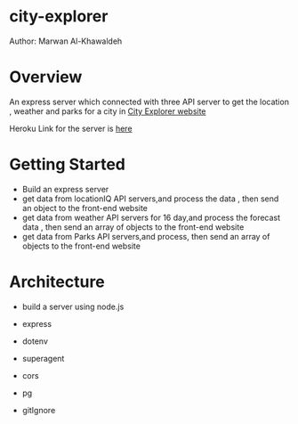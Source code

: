 # city-explorer

Author: Marwan Al-Khawaldeh

# Overview
An express server which connected with three API server to get the location , weather and parks for a city in [City Explorer website](https://codefellows.github.io/code-301-guide/curriculum/city-explorer-app/front-end/)

Heroku Link for the server is [here](https://city-explorer-marwan.herokuapp.com/)

# Getting Started
* Build an express server
* get data from locationIQ API servers,and process the data , then send an object to the front-end website
* get data from weather API servers for 16 day,and process the forecast data , then send an array of objects to the front-end website
* get data from Parks API servers,and process, then send an array of objects to the front-end website

# Architecture
* build a server using node.js

* express

* dotenv

* superagent

* cors

* pg

* gitIgnore



